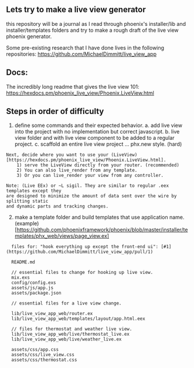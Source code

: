## Lets try to make a live view generator
this repository will be a journal as I read through phoenix's installer/lib and installer/templates folders and try to make a rough draft of the live view phoenix generator.

Some pre-existing research that I have done lives in the following repositories:
https://github.com/MichaelDimmitt/live_view_app

## Docs:
The incredibly long readme that gives the live view 101:
https://hexdocs.pm/phoenix_live_view/Phoenix.LiveView.html

## Steps in order of difficulty
1) define some commands and their expected behavior.
    a. add live view into the project with no implementation but correct javascript.
    b. live view folder and with live view component to be added to a regular project.
    c. scaffold an entire live view project ... phx.new style. (hard)
```
Next, decide where you want to use your (LiveView)[https://hexdocs.pm/phoenix_live_view/Phoenix.LiveView.html].
    1) serve the LiveView directly from your router. (recommended)
    2) You can also live_render from any template.
    3) Or you can live_render your view from any controller.

Note: (Live EEx) or ~L sigil. They are similar to regular .eex templates except they
are designed to minimize the amount of data sent over the wire by splitting static 
and dynamic parts and tracking changes.
```

2) make a template folder and build templates that use application name. (example)[https://github.com/phoenixframework/phoenix/blob/master/installer/templates/phx_web/views/page_view.ex]

```
  files for: "hook everything up except the front-end ui": [#1](https://github.com/MichaelDimmitt/live_view_app/pull/1)

  README.md

  // essential files to change for hooking up live view.
  mix.exs
  config/config.exs
  assets/js/app.js
  assets/package.json

  // essential files for a live view change.
  
  lib/live_view_app_web/router.ex 
  lib/live_view_app_web/templates/layout/app.html.eex 

  // files for thermostat and weather live view.
  lib/live_view_app_web/live/thermostat_live.ex 
  lib/live_view_app_web/live/weather_live.ex 

  assets/css/app.css 
  assets/css/live_view.css 
  assets/css/thermostat.css 
```
